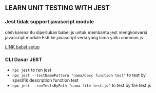 ## LEARN UNIT TESTING WITH JEST

### Jest tidak support javascript module

<p>oleh karena itu diperlukan babel js untuk membantu jest mengkonversi javascript module Es6 ke javascript versi yang lama yaitu common js </p>

<a>[LINK babel setup](https://babeljs.io/setup#installation)</a>

### CLI Dasar JEST
- `npx jest` to run jest
- `npx jest --testNamePattern "nama/desc function test"` to test by specifik description function test
- `npx jest --runTestsByPath "nama file test.js"` to test by file test.js
